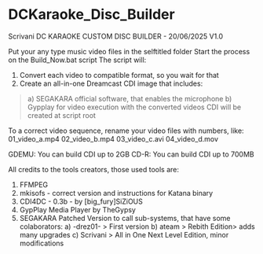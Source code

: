 # DCKaraoke_Disc_Builder
Scrivani DC KARAOKE CUSTOM DISC BUILDER - 20/06/2025 V1.0

Put your any type music video files in the selftitled folder
Start the process on the Build_Now.bat script
The script will:
1) Convert each video to compatible format, so you wait for that 
2) Create an all-in-one Dreamcast CDI image that includes: 
 > a) SEGAKARA official software, that enables the microphone 
 > b) Gypplay for video execution with the converted videos 
CDI will be created at script root 

To a correct video sequence, rename your video files with numbers, like:
01_video_a.mp4
02_video_b.mp4
03_video_c.avi
04_video_d.mov

GDEMU: You can build CDI up to 2GB
CD-R: You can build CDI up to 700MB

All credits to the tools creators, those used tools are: 
1) FFMPEG
2) mkisofs - correct version and instructions for Katana binary
3) CDI4DC - 0.3b - by [big_fury]SiZiOUS
4) GypPlay Media Player by TheGypsy
5) SEGAKARA Patched Version to call sub-systems, that have some colaborators:
   a) -drez01- > First version
   b) ateam > Rebith Edition> adds many upgrades
   c) Scrivani > All in One Next Level Edition, minor modifications

